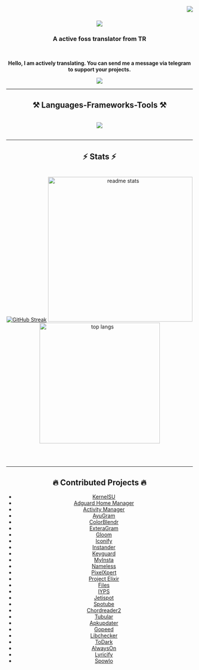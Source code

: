 <img align="right" src="https://visitor-badge.laobi.icu/badge?page_id=mikropsoft.mikropsoft" />

<h1 align="center">
    <img src="https://readme-typing-svg.herokuapp.com/?font=Righteous&size=35&center=true&vCenter=true&width=1100&height=70&duration=4000&lines=Hi+There!+👋;+I'm+WINZORT!;" />
</h1>

<h3 align="center">A active foss translator from TR</h3>

<br/>

<div align="center">
 
**Hello, I am actively translating. You can send me a message via telegram to support your projects.**

</div>
 
<div align="center"> 
  <a href="https://t.me/microzort">
    <img src="https://img.shields.io/badge/Contact-333333?style=for-the-badge&logo=telegram&logoColor=blue" />
  </a>
</div>

 <hr/>
 
<h2 align="center">⚒️ Languages-Frameworks-Tools ⚒️</h2>
<br/>
<div align="center">
    <img src="https://skillicons.dev/icons?i=python,github,vscode,linux,debian,ubuntu" />
</div>

<br/>

<hr/>

<h2 align="center">⚡ Stats ⚡</h2>
<br>
<div align=center>
  <a href="https://git.io/streak-stats"><img src="https://github-readme-streak-stats.herokuapp.com?user=mikropsoft&theme=react&border_radius=10&card_width=400" alt="GitHub Streak" /></a>
  <img width=390 src="https://github-readme-stats.vercel.app/api?username=mikropsoft&count_private=true&show_icons=true&theme=react&rank_icon=github&border_radius=10&card_width=400" alt="readme stats" />
  <br/>
  <img width=325 align="center" src="https://github-readme-stats.vercel.app/api/top-langs/?username=mikropsoft&hide=HTML&langs_count=8&layout=compact&theme=react&border_radius=10&size_weight=0.5&count_weight=0.5&exclude_repo=github-readme-stats" alt="top langs" />
</div>

<br/><br/>

<hr/>

<div align="center">
     <h2>🔥 Contributed Projects 🔥</h2>
</div>

<div align="center">
  
- [KernelSU](https://github.com/tiann/KernelSU)
- [Adguard Home Manager](https://github.com/JGeek00/adguard-home-manager)
- [Activity Manager](https://github.com/sdex/ActivityManager)
- [AyuGram](https://github.com/AyuGram)
- [ColorBlendr](https://github.com/Mahmud0808/ColorBlendr)
- [ExteraGram](https://github.com/exteraSquad/exteraGram)
- [Gloom](https://github.com/MateriiApps/Gloom)
- [Iconify](https://github.com/Mahmud0808/Iconify)
- [Instander](https://thedise.me/instander)
- [Keyguard](https://github.com/AChep/keyguard-app)
- [MyInsta](https://myinsta.app)
- [Nameless](https://nameless.wiki)
- [PixelXpert](https://github.com/siavash79/PixelXpert)
- [Project Elixir](https://projectelixiros.com/home)
- [Files](https://github.com/files-community/Files)
- [IYPS](https://github.com/StellarSand/IYPS)
- [Jetispot](https://github.com/iTaysonLab/jetispot)
- [Spotube](https://github.com/KRTirtho/spotube)
- [Chordreader2](https://github.com/AndInTheClouds/chordreader2)
- [Tubular](https://github.com/polymorphicshade/Tubular)
- [Apkupdater](https://github.com/rumboalla/apkupdater)
- [Gopeed](https://github.com/GopeedLab/gopeed)
- [Libchecker](https://github.com/LibChecker/LibChecker)
- [ToDark](https://github.com/darkmoonight/ToDark)
- [AlwaysOn](https://github.com/Domi04151309/AlwaysOn)
- [Lyricify](https://github.com/WXRIW/Lyricify-App)
- [Spowlo](https://github.com/BobbyESP/Spowlo)

 </div>
